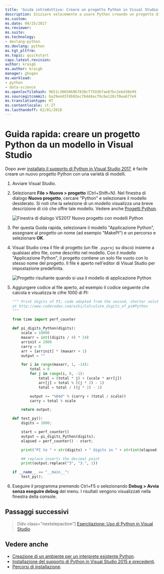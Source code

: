 ```yaml
---
title: 'Guida introduttiva: Creare un progetto Python in Visual Studio da un modello | Microsoft Docs'
description: Iniziare velocemente a usare Python creando un progetto di Visual Studio da uno dei modelli predefiniti.
ms.custom: 
ms.date: 09/25/2017
ms.reviewer: 
ms.suite: 
ms.technology:
- devlang-python
ms.devlang: python
ms.tgt_pltfrm: 
ms.topic: quickstart
caps.latest.revision: 
author: kraigb
ms.author: kraigb
manager: ghogen
ms.workload:
- python
- data-science
ms.openlocfilehash: 9651c306506967830cf7593bfae87bc2ebd30e99
ms.sourcegitcommit: ba29e4d37db92ec784d4acf9c6e120cf0ea677e9
ms.translationtype: HT
ms.contentlocale: it-IT
ms.lasthandoff: 02/01/2018
---
```

# <a name="quickstart-create-a-python-project-from-a-template-in-visual-studio"></a>Guida rapida: creare un progetto Python da un modello in Visual Studio

Dopo aver [installato il supporto di Python in Visual Studio 2017](installing-python-support-in-visual-studio.md), è facile creare un nuovo progetto Python con una varietà di modelli.

1. Avviare Visual Studio.

1. Selezionare **File > Nuovo > progetto** (Ctrl+Shift+N). Nel finestra di dialogo **Nuovo progetto**, cercare "Python" e selezionare il modello desiderato. Si noti che la selezione di un modello visualizza una breve descrizione di ciò che offre tale modello. Vedere anche [Progetti Python](managing-python-projects-in-visual-studio.md#project-templates).

    ![Finestra di dialogo VS2017 Nuovo progetto con modelli Python](media/projects-new-project-dialog2.png)

1. Per questa Guida rapida, selezionare il modello "Applicazione Python", assegnare al progetto un nome (ad esempio "MakePI") e un percorso e selezionare **OK**.

1. Visual Studio crea il file di progetto (un file `.pyproj` su disco) insieme a qualsiasi altro file, come descritto nel modello. Con il modello "Applicazione Python", il progetto contiene un solo file vuoto con lo stesso nome del progetto. Il file è aperto nell'editor di Visual Studio per impostazione predefinita.

    ![Progetto risultante quando si usa il modello di applicazione Python](media/projects-new-structure.png)

1. Aggiungere codice al file aperto, ad esempio il codice seguente che calcola e visualizza le cifre 1000 di PI:

    ```python
    """ Print digits of PI; code adapted from the second, shorter solution
    at http://www.codecodex.com/wiki/Calculate_digits_of_pi#Python
    """

    from time import perf_counter

    def pi_digits_Python(digits):
        scale = 10000
        maxarr = int((digits / 4) * 14)
        arrinit = 2000
        carry = 0
        arr = [arrinit] * (maxarr + 1)
        output = ""

        for i in range(maxarr, 1, -14):
            total = 0
            for j in range(i, 0, -1):
                total = (total * j) + (scale * arr[j])
                arr[j] = total % ((j * 2) - 1)
                total = total / ((j * 2) - 1)

            output += "%04d" % (carry + (total / scale))
            carry = total % scale

        return output;

    def test_py():
        digits = 1000;

        start = perf_counter()
        output = pi_digits_Python(digits);
        elapsed = perf_counter() - start;

        print("PI to " + str(digits) + " digits in " + str(int(elapsed * 10000)/10000) + " seconds:")

        ## replace inserts the decimal point
        print(output.replace("3", "3.", 1))

    if __name__ == "__main__":
        test_py();
    ```

1. Eseguire il programma premendo Ctrl+F5 o selezionando **Debug > Avvia senza eseguire debug** del menu. I risultati vengono visualizzati nella finestra della console.

## <a name="next-steps"></a>Passaggi successivi

> [!div class="nextstepaction"]
> [Esercitazione: Uso di Python in Visual Studio](tutorial-working-with-python-in-visual-studio-step-01-create-project.md)

## <a name="see-also"></a>Vedere anche

- [Creazione di un ambiente per un interprete esistente Python](managing-python-environments-in-visual-studio.md#creating-an-environment-for-an-existing-interpreter).
- [Installazione del supporto di Python in Visual Studio 2015 e precedenti](installing-python-support-in-visual-studio.md).
- [Percorsi di installazione](installing-python-support-in-visual-studio.md#install-locations).
